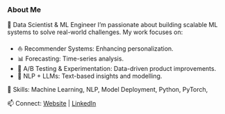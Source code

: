 ### About Me
👋 Data Scientist & ML Engineer
I’m passionate about building scalable ML systems to solve real-world challenges. My work focuses on:

- ⛵ Recommender Systems: Enhancing personalization.
- 📊 Forecasting: Time-series analysis.
- 📍 A/B Testing & Experimentation: Data-driven product improvements.
- 📎 NLP + LLMs: Text-based insights and modelling.
  
🔧 Skills: Machine Learning, NLP, Model Deployment, Python, PyTorch, 

📫 Connect: [Website](http://babaniyi.com) | [LinkedIn](http://linkedin.com/in/babaniyi)
      

<!--
[![Babaniyi's GitHub stats](https://github-readme-stats.vercel.app/api?username=babaniyi&count_private=true&show_icons=true&theme=radical&hide_rank=false)](https://github.com/babaniyi)
[![Top Langs](https://github-readme-stats.vercel.app/api/top-langs/?username=babaniyi)](https://github.com/babaniyi)
**babaniyi/babaniyi** is a ✨ _special_ ✨ repository because its `README.md` (this file) appears on your GitHub profile.
-->
